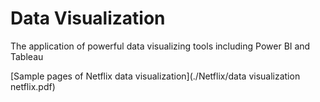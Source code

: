 # Data Visualization
 The application of powerful data visualizing tools including Power BI and Tableau

[Sample pages of Netflix data visualization](./Netflix/data visualization netflix.pdf)
